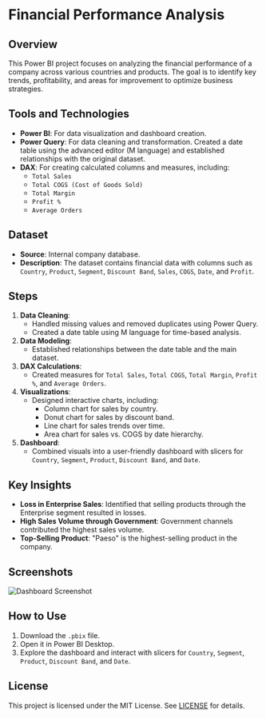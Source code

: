 # Financial Performance Analysis

## Overview
This Power BI project focuses on analyzing the financial performance of a company across various countries and products. The goal is to identify key trends, profitability, and areas for improvement to optimize business strategies.

## Tools and Technologies
- **Power BI**: For data visualization and dashboard creation.
- **Power Query**: For data cleaning and transformation. Created a date table using the advanced editor (M language) and established relationships with the original dataset.
- **DAX**: For creating calculated columns and measures, including:
  - `Total Sales`
  - `Total COGS (Cost of Goods Sold)`
  - `Total Margin`
  - `Profit %`
  - `Average Orders`

## Dataset
- **Source**: Internal company database.
- **Description**: The dataset contains financial data with columns such as `Country`, `Product`, `Segment`, `Discount Band`, `Sales`, `COGS`, `Date`, and `Profit`.

## Steps
1. **Data Cleaning**:
   - Handled missing values and removed duplicates using Power Query.
   - Created a date table using M language for time-based analysis.
2. **Data Modeling**:
   - Established relationships between the date table and the main dataset.
3. **DAX Calculations**:
   - Created measures for `Total Sales`, `Total COGS`, `Total Margin`, `Profit %`, and `Average Orders`.
4. **Visualizations**:
   - Designed interactive charts, including:
     - Column chart for sales by country.
     - Donut chart for sales by discount band.
     - Line chart for sales trends over time.
     - Area chart for sales vs. COGS by date hierarchy.
5. **Dashboard**:
   - Combined visuals into a user-friendly dashboard with slicers for `Country`, `Segment`, `Product`, `Discount Band`, and `Date`.

## Key Insights
- **Loss in Enterprise Sales**: Identified that selling products through the Enterprise segment resulted in losses.
- **High Sales Volume through Government**: Government channels contributed the highest sales volume.
- **Top-Selling Product**: "Paeso" is the highest-selling product in the company.

## Screenshots
![Dashboard Screenshot](./images/dashboard.png)

## How to Use
1. Download the `.pbix` file.
2. Open it in Power BI Desktop.
3. Explore the dashboard and interact with slicers for `Country`, `Segment`, `Product`, `Discount Band`, and `Date`.

## License
This project is licensed under the MIT License. See [LICENSE](./LICENSE) for details.
